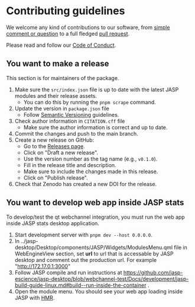 # Contributing guidelines

We welcome any kind of contributions to our software, from [simple
comment or question](https://jasp-stats.org/2018/03/29/request-feature-report-bug-jasp/) to a full fledged [pull
request](https://help.github.com/articles/about-pull-requests/). 

Please read and follow our [Code of Conduct](CODE_OF_CONDUCT.md).

## You want to make a release

This section is for maintainers of the package.

1. Make sure the `src/index.json` file is up to date with the latest JASP modules and their release assets.
   - You can do this by running the `pnpm scrape` command.
2. Update the version in `package.json` file
   - Follow [Semantic Versioning](https://semver.org/) guidelines.
3. Check author information in `CITATION.cff` file
   - Make sure the author information is correct and up to date.
4. Commit the changes and push to the main branch.
5. Create a new release on GitHub:
   - Go to the [Releases page](https://github.com/jasp-stats-modules/modules-app/releases).
   - Click on "Draft a new release".
   - Use the version number as the tag name (e.g., `v0.1.0`).
   - Fill in the release title and description.
   - Make sure to include the changes made in this release.
   - Click on "Publish release".
6. Check that Zenodo has created a new DOI for the release.

## You want to develop web app inside JASP stats

To develop/test the qt webchannel integration, you must run the web app inside JASP stats desktop application.

1. Start development server with `pnpm dev --host 0.0.0.0`.
2. In ../jasp-desktop/Desktop/components/JASP/Widgets/ModulesMenu.qml file in WebEngineView section, set **url** to url that is accessable by JASP desktop and comment out the production url. For example "http://172.17.0.1:3000"
5. Follow JASP compile and run instructions at https://github.com/jasp-escience/jasp-desktop/blob/webchannel-test/Docs/development/jasp-build-guide-linux.md#build--run-inside-the-container .
6. Open the module menu. You should see your web app loading inside JASP with [HMR](https://vite.dev/guide/features.html#hot-module-replacement).

<!-- TODO adjust build instructions url to main branch when merged. -->
